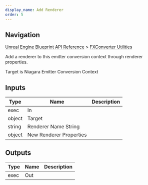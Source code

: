 ```yaml
---
display_name: Add Renderer
order: 5
---
```

## Navigation

[Unreal Engine Blueprint API Reference](https://dev.epicgames.com/documentation/en-us/unreal-engine/BlueprintAPI) > [FXConverter Utilities](https://dev.epicgames.com/documentation/en-us/unreal-engine/BlueprintAPI/FXConverterUtilities)

Add a renderer to this emitter conversion context through renderer properties.

Target is Niagara Emitter Conversion Context

## Inputs

| Type | Name | Description |
| --- | --- | --- |
| exec | In |  |
| object | Target |  |
| string | Renderer Name String |  |
| object | New Renderer Properties |  |

## Outputs

| Type | Name | Description |
| --- | --- | --- |
| exec | Out |  |
